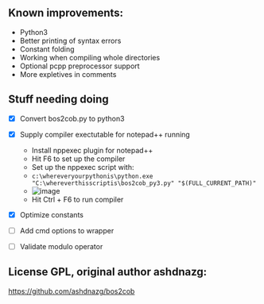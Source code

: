 ## Known improvements:

- Python3
- Better printing of syntax errors
- Constant folding
- Working when compiling whole directories
- Optional pcpp preprocessor support
- More expletives in comments


## Stuff needing doing

- [X] Convert bos2cob.py to python3
- [X] Supply compiler exectutable for notepad++ running
  - Install nppexec plugin for notepad++
  - Hit F6 to set up the compiler
  - Set up the nppexec script with: 
  - `c:\whereveryourpythonis\python.exe "C:\whereverthisscriptis\bos2cob_py3.py" "$(FULL_CURRENT_PATH)"`
  - ![image](https://github.com/beyond-all-reason/BARScriptCompiler/assets/109391/8c0204b5-01f6-498b-942c-966f713ae459)
  - Hit Ctrl + F6 to run compiler
      
- [X] Optimize constants
- [ ] Add cmd options to wrapper
- [ ] Validate modulo operator

## License GPL, original author ashdnazg:

https://github.com/ashdnazg/bos2cob

